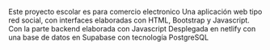 Este proyecto escolar es para comercio electronico Una aplicación web tipo red social, con interfaces elaboradas con HTML, Bootstrap y Javascript. Con la parte backend elaborada con Javascript Desplegada en netlify con una base de datos en Supabase con tecnología PostgreSQL
